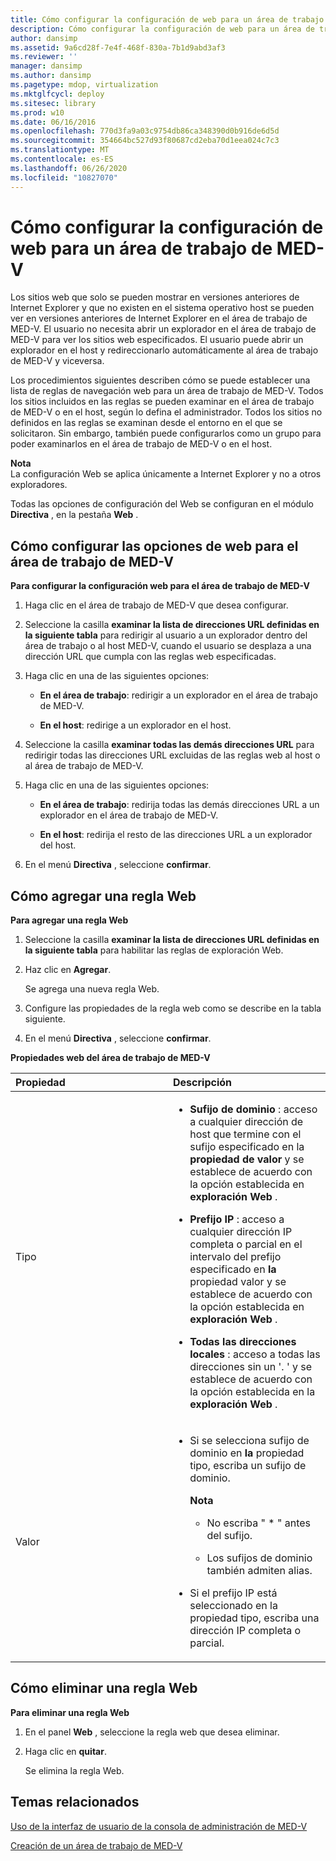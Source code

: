 ```yaml
---
title: Cómo configurar la configuración de web para un área de trabajo de MED-V
description: Cómo configurar la configuración de web para un área de trabajo de MED-V
author: dansimp
ms.assetid: 9a6cd28f-7e4f-468f-830a-7b1d9abd3af3
ms.reviewer: ''
manager: dansimp
ms.author: dansimp
ms.pagetype: mdop, virtualization
ms.mktglfcycl: deploy
ms.sitesec: library
ms.prod: w10
ms.date: 06/16/2016
ms.openlocfilehash: 770d3fa9a03c9754db86ca348390d0b916de6d5d
ms.sourcegitcommit: 354664bc527d93f80687cd2eba70d1eea024c7c3
ms.translationtype: MT
ms.contentlocale: es-ES
ms.lasthandoff: 06/26/2020
ms.locfileid: "10827070"
---
```

# Cómo configurar la configuración de web para un área de trabajo de MED-V


Los sitios web que solo se pueden mostrar en versiones anteriores de Internet Explorer y que no existen en el sistema operativo host se pueden ver en versiones anteriores de Internet Explorer en el área de trabajo de MED-V. El usuario no necesita abrir un explorador en el área de trabajo de MED-V para ver los sitios web especificados. El usuario puede abrir un explorador en el host y redireccionarlo automáticamente al área de trabajo de MED-V y viceversa.

Los procedimientos siguientes describen cómo se puede establecer una lista de reglas de navegación web para un área de trabajo de MED-V. Todos los sitios incluidos en las reglas se pueden examinar en el área de trabajo de MED-V o en el host, según lo defina el administrador. Todos los sitios no definidos en las reglas se examinan desde el entorno en el que se solicitaron. Sin embargo, también puede configurarlos como un grupo para poder examinarlos en el área de trabajo de MED-V o en el host.

**Nota**  
La configuración Web se aplica únicamente a Internet Explorer y no a otros exploradores.



Todas las opciones de configuración del Web se configuran en el módulo **Directiva** , en la pestaña **Web** .

## Cómo configurar las opciones de web para el área de trabajo de MED-V


**Para configurar la configuración web para el área de trabajo de MED-V**

1.  Haga clic en el área de trabajo de MED-V que desea configurar.

2.  Seleccione la casilla **examinar la lista de direcciones URL definidas en la siguiente tabla** para redirigir al usuario a un explorador dentro del área de trabajo o al host MED-V, cuando el usuario se desplaza a una dirección URL que cumpla con las reglas web especificadas.

3.  Haga clic en una de las siguientes opciones:

    -   **En el área de trabajo**: redirigir a un explorador en el área de trabajo de MED-V.

    -   **En el host**: redirige a un explorador en el host.

4.  Seleccione la casilla **examinar todas las demás direcciones URL** para redirigir todas las direcciones URL excluidas de las reglas web al host o al área de trabajo de MED-V.

5.  Haga clic en una de las siguientes opciones:

    -   **En el área de trabajo**: redirija todas las demás direcciones URL a un explorador en el área de trabajo de MED-V.

    -   **En el host**: redirija el resto de las direcciones URL a un explorador del host.

6.  En el menú **Directiva** , seleccione **confirmar**.

## Cómo agregar una regla Web


**Para agregar una regla Web**

1.  Seleccione la casilla **examinar la lista de direcciones URL definidas en la siguiente tabla** para habilitar las reglas de exploración Web.

2.  Haz clic en **Agregar**.

    Se agrega una nueva regla Web.

3.  Configure las propiedades de la regla web como se describe en la tabla siguiente.

4.  En el menú **Directiva** , seleccione **confirmar**.

**Propiedades web del área de trabajo de MED-V**

<table>
<colgroup>
<col width="50%" />
<col width="50%" />
</colgroup>
<thead>
<tr class="header">
<th align="left">Propiedad</th>
<th align="left">Descripción</th>
</tr>
</thead>
<tbody>
<tr class="odd">
<td align="left"><p>Tipo</p></td>
<td align="left"><ul>
<li><p><strong>Sufijo de dominio </strong> : acceso a cualquier dirección de host que termine con el sufijo especificado en la <strong> propiedad de valor </strong> y se establece de acuerdo con la opción establecida en <strong> exploración Web </strong> .</p></li>
<li><p><strong>Prefijo IP </strong> : acceso a cualquier dirección IP completa o parcial en el intervalo del prefijo especificado en <strong> la </strong> propiedad valor y se establece de acuerdo con la opción establecida en <strong> exploración Web </strong> .</p></li>
<li><p><strong>Todas las direcciones locales </strong> : acceso a todas las direcciones sin un &#39;. &#39; y se establece de acuerdo con la opción establecida en la <strong> exploración Web </strong> .</p></li>
</ul></td>
</tr>
<tr class="even">
<td align="left"><p>Valor</p></td>
<td align="left"><ul>
<li><p>Si <strong> </strong> se selecciona sufijo de dominio en <strong> la </strong> propiedad tipo, escriba un sufijo de dominio.</p>
<div class="alert">
<strong>Nota</strong><br/><ul>
<li><p>No escriba &quot; * &quot; antes del sufijo.</p></li>
<li><p>Los sufijos de dominio también admiten alias.</p></li>
</ul>
</div>
<div>

</div></li>
<li><p>Si el prefijo IP está seleccionado en la <strong> </strong> propiedad tipo, escriba una dirección IP completa o parcial.</p></li>
</ul></td>
</tr>
</tbody>
</table>



## Cómo eliminar una regla Web


**Para eliminar una regla Web**

1.  En el panel **Web** , seleccione la regla web que desea eliminar.

2.  Haga clic en **quitar**.

    Se elimina la regla Web.

## Temas relacionados


[Uso de la interfaz de usuario de la consola de administración de MED-V](using-the-med-v-management-console-user-interface.md)

[Creación de un área de trabajo de MED-V](creating-a-med-v-workspacemedv-10-sp1.md)









